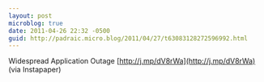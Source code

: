 ```yaml
---
layout: post
microblog: true
date: 2011-04-26 22:32 -0500
guid: http://padraic.micro.blog/2011/04/27/t63083128272596992.html
---
```

Widespread Application Outage [http://j.mp/dV8rWa](http://j.mp/dV8rWa) (via Instapaper)
